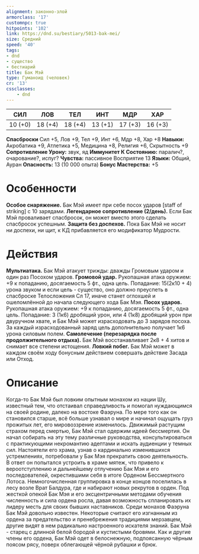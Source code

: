 ```yaml
---
alignment: законно-злой
armorclass: '17'
customnpc: true
hitpoints: '102'
link: https://dnd.su/bestiary/5013-bak-mei/
size: Средний
speed: '40'
tags:
- dnd
- существо
- бестиарий
title: Бак Мэй
type: Гуманоид (человек)
cr: '13'
cssclasses:
    - dnd
---
```



| СИЛ | ЛОВ | ТЕЛ | ИНТ | МДР | ХАР |
|---|---|---|---|---|---|
| 10 (+0) | 18 (+4) | 18 (+4) | 13 (+1) | 17 (+3) | 16 (+3) |
**Спасброски** Сил +5, Лов +9, Тел +9, Инт +6, Мдр +8, Хар +8
**Навыки:** Акробатика +9, Атлетика +5, Медицина +8, Религия +6, Скрытность +9
**Сопротивление Урону:** звук, яд
**Иммунитет К Состоянию:** паралич?, очарование?, испуг?
**Чувства:** пассивное Восприятие 13
**Языки:** Общий, Ауран
**Опасность:** 13 (10 000 опыта)
**Бонус Мастерства:** +5


# Особенности
**Особое снаряжение.** Бак Мэй имеет при себе посох ударов [staff of striking] с 10 зарядами.
**Легендарное сопротивление (2/день).** Если Бак Мэй проваливает спасбросок, он может вместо этого сделать спасбросок успешным.
**Защита без доспехов.** Пока Бак Мэй не носит ни доспехи, ни щит, к КД прибавляется его модификатор Мудрости.


# Действия
**Мультиатака.** Бак Мэй атакует трижды: дважды Громовым ударом и один раз Посохом ударов.
**Громовой удар.** Рукопашная атака оружием: +9 к попаданию, досягаемость 5 фт., одна цель. Попадание: 15(2к10 + 4) урона звуком и если цель - существо, оно должно преуспеть в спасброске Телосложения Сл 17, иначе станет оглохшей и ошеломлённой до начала следующего хода Бак Мэя.
**Посох ударов.** Рукопашная атака оружием: +9 к попаданию, досягаемость 5 фт., одна цель. Попадание: 3 (1к6) дробящий урон, или 4 (1к8) дробящий урон при двуручном хвате, и Бак Мэй может израсходовать до 3 зарядов посоха. За каждый израсходованный заряд цель дополнительно получает 1к6 урона силовым полем.
**Самолечение (перезарядка после продолжительного отдыха).** Бак Мэй восстанавливает 2к8 + 4 хитов и снимает все степени истощения.
**Ловкий побег.** Бак Мэй может в каждом своём ходу бонусным действием совершать действие Засада или Отход.


# Описание
Когда-то Бак Мэй был ловким опытным монахом из нации Шу, известный тем, что отстаивал справедливость и помогал нуждающимся на своей родине, далеко на востоке Фаэруна. По мере того как он становился старше, всё больше узнавал о мире и начинал ощущать груз прожитых лет, его мировоззрение изменилось. Движимый растущим страхом перед смертью, Бак Мэй стал одержим идеей бессмертия. Он начал собирать на эту тему различные руководства, консультироваться с практикующими некромантию адептами и искать аудиенции у темных сил. Настоятели его храма, узнав о кардинально изменившихся устремлениях, потребовали у Бак Мэя прекратить свою деятельность. В ответ он попытался устроить в храме мятеж, что привело к вероотступлению и дальнейшему отлучению Бак Мэя и его последователей, окрестившими себя в итоге Орденом Бессмертного Лотоса. Немногочисленная группировка в конце концов поселилась в лесу возле Врат Балдура, где и набирают новых рекрутов в орден. Под жесткой опекой Бак Мэя и его эксцентричными методами обучения численность и сила ордена росла, давая возможность спланировать их лидеру месть для своих бывших наставников. Среди монахов Фаэруна Бак Мэй довольно известен. Некоторые считают его изгнанным из ордена за предательство и пренебрежения традициями мерзавцем, другие видят в нем радикально настроенного искателя знаний. Бак Мэй - старец с длинной белой бородой и кустистыми бровями. Как и другие члены его ордена, Бак Мэй одет в белоснежную, подпоясанную чёрным поясом рясу, поверх облегающей чёрной рубашки и брюк.